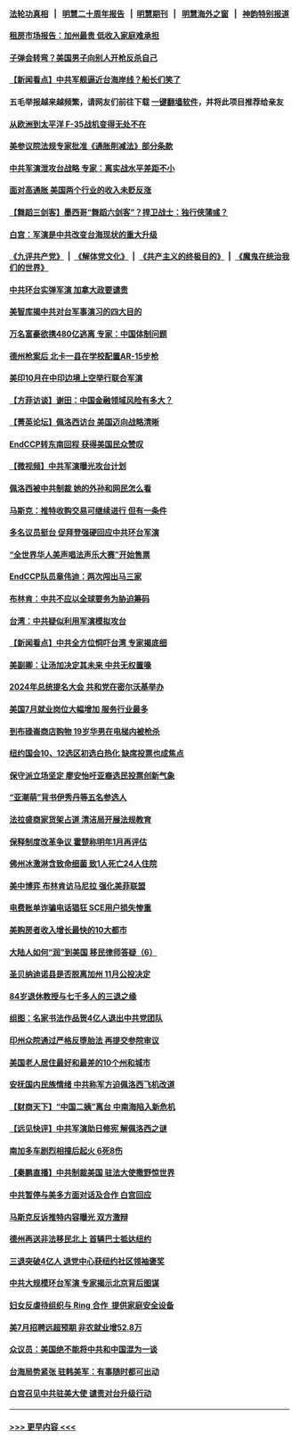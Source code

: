 #### [法轮功真相](https://github.com/gfw-breaker/truth/blob/master/README.md?t=0) &nbsp;&nbsp;|&nbsp;&nbsp; [明慧二十周年报告](https://github.com/gfw-breaker/mh-reports/blob/master/README.md?t=0) &nbsp;&nbsp;|&nbsp;&nbsp;[明慧期刊](https://github.com/gfw-breaker/mh-qikan) &nbsp;&nbsp;|&nbsp;&nbsp; [明慧海外之窗](https://github.com/gfw-breaker/mh-news/blob/master/README.md?t=0) &nbsp;&nbsp;|&nbsp;&nbsp; [神韵特别报道](https://github.com/gfw-breaker/mh-news/blob/master/shenyun.md?t=0)
#### [租房市场报告：加州最贵 低收入家庭难承担](../pages/nsc412/n13797333.md?t=08071801) 
#### [子弹会转弯？美国男子向别人开枪反杀自己](../pages/nsc412/n13797310.md?t=08071801) 
#### [【新闻看点】中共军舰逼近台海岸线？船长们笑了](../pages/nsc412/n13797113.md?t=08071801) 
#### 五毛举报越来越频繁，请网友们前往下载 [一键翻墙软件](https://github.com/gfw-breaker/ssr-accounts)，并将此项目推荐给亲友
#### [从欧洲到太平洋 F-35战机变得无处不在](../pages/nsc412/n13794379.md?t=08071801) 
#### [美参议院法规专家批准《通胀削减法》部分条款](../pages/nsc412/n13797233.md?t=08071801) 
#### [中共军演泄攻台战略 专家：离实战水平差距不小](../pages/nsc412/n13797209.md?t=08071801) 
#### [面对高通胀 美国两个行业的收入未贬反涨](../pages/nsc412/n13797227.md?t=08071801) 
#### [【舞蹈三剑客】墨西哥“舞蹈六剑客”？捍卫战士：独行侠蒲彧？](../pages/nsc412/n13797226.md?t=08071801) 
#### [白宫：军演是中共改变台海现状的重大升级](../pages/nsc412/n13797184.md?t=08071801) 
#### [《九评共产党》](https://github.com/begood0513/9ping.md/blob/master/README.md) &nbsp;|&nbsp; [《解体党文化》](../../../../jtdwh.md/blob/master/README.md)  &nbsp;|&nbsp; [《共产主义的终极目的》](../../../../gczydzjmd.md/blob/master/README.md) &nbsp;|&nbsp; [《魔鬼在统治我们的世界》](../../../../mgztzwmdsj.md/blob/master/README.md) 
#### [中共环台实弹军演 加拿大政要谴责](../pages/nsc412/n13797206.md?t=08071801) 
#### [美智库揭中共对台军事演习的四大目的](../pages/nsc412/n13797187.md?t=08071801) 
#### [万名富豪欲携480亿逃离 专家：中国体制问题](../pages/nsc412/n13797173.md?t=08071801) 
#### [德州枪案后 北卡一县在学校配置AR-15步枪](../pages/nsc412/n13797186.md?t=08071801) 
#### [美印10月在中印边境上空举行联合军演](../pages/nsc412/n13797152.md?t=08071801) 
#### [【方菲访谈】谢田：中国金融领域风险有多大？](../pages/nsc412/n13797105.md?t=08071801) 
#### [【菁英论坛】佩洛西访台 美国迈向战略清晰](../pages/nsc412/n13797172.md?t=08071801) 
#### [EndCCP转东南回程 获得美国民众赞叹](../pages/nsc412/n13797092.md?t=08071801) 
#### [【微视频】中共军演曝光攻台计划](../pages/nsc412/n13797070.md?t=08071801) 
#### [佩洛西被中共制裁 她的外孙和网民怎么看](../pages/nsc412/n13797115.md?t=08071801) 
#### [马斯克：推特收购交易可继续进行 但有一条件](../pages/nsc412/n13797120.md?t=08071801) 
#### [多名议员挺台 促拜登强硬回应中共环台军演](../pages/nsc412/n13797116.md?t=08071801) 
#### [“全世界华人美声唱法声乐大赛”开始售票](../pages/nsc412/n13796723.md?t=08071801) 
#### [EndCCP队员章伟迪：两次闯出马三家](../pages/nsc412/n13796899.md?t=08071801) 
#### [布林肯：中共不应以全球要务为胁迫筹码](../pages/nsc412/n13797041.md?t=08071801) 
#### [台湾：中共疑似利用军演模拟攻台](../pages/nsc412/n13797052.md?t=08071801) 
#### [【新闻看点】中共全方位恫吓台湾 专家揭底细](../pages/nsc412/n13796691.md?t=08071801) 
#### [美副卿：让汤加决定其未来 中共无权置喙](../pages/nsc412/n13796939.md?t=08071801) 
#### [2024年总统提名大会 共和党在密尔沃基举办](../pages/nsc412/n13796841.md?t=08071801) 
#### [美国7月就业岗位大幅增加 服务行业最多](../pages/nsc412/n13796775.md?t=08071801) 
#### [到布碌崙商店购物 19岁华男在电梯内被枪杀](../pages/nsc412/n13796842.md?t=08071801) 
#### [纽约国会10、12选区初选白热化 缺席投票也成焦点](../pages/nsc412/n13796856.md?t=08071801) 
#### [保守派立场坚定 廖安怡吁亚裔选民投票创新气象](../pages/nsc412/n13796846.md?t=08071801) 
#### [“亚潮萌”背书伊秀丹等五名参选人](../pages/nsc412/n13796858.md?t=08071801) 
#### [法拉盛商家货架占道 清洁局开展法规教育](../pages/nsc412/n13796850.md?t=08071801) 
#### [保释制度改革争议 霍楚称明年1月再评估](../pages/nsc412/n13796829.md?t=08071801) 
#### [佛州冰激淋含致命细菌 致1人死亡24人住院](../pages/nsc412/n13796804.md?t=08071801) 
#### [美中博弈 布林肯访马尼拉 强化美菲联盟](../pages/nsc412/n13796815.md?t=08071801) 
#### [电费账单诈骗电话猖狂 SCE用户损失惨重](../pages/nsc412/n13796774.md?t=08071801) 
#### [美购房者收入增长最快的10大都市](../pages/nsc412/n13796768.md?t=08071801) 
#### [大陆人如何“润”到美国 移民律师答疑（6）](../pages/nsc412/n13796752.md?t=08071801) 
#### [圣贝纳迪诺县是否脱离加州 11月公投决定](../pages/nsc412/n13796744.md?t=08071801) 
#### [84岁退休教授与七千多人的三退之缘](../pages/nsc412/n13796650.md?t=08071801) 
#### [组图：名家书法作品贺4亿人退出中共党团队](../pages/nsc412/n13796562.md?t=08071801) 
#### [印州众院通过严格反堕胎法 再提交参院审议](../pages/nsc412/n13796610.md?t=08071801) 
#### [美国老人居住最好和最差的10个州和城市](../pages/nsc412/n13796622.md?t=08071801) 
#### [安抚国内民族情绪 中共称军方迫佩洛西飞机改道](../pages/nsc412/n13796600.md?t=08071801) 
#### [【财商天下】“中国二姨”离台 中南海陷入新危机](../pages/nsc412/n13796698.md?t=08071801) 
#### [【远见快评】中共军演助日修宪 解佩洛西之谜](../pages/nsc412/n13796695.md?t=08071801) 
#### [南加多车剧烈相撞后起火 6死8伤](../pages/nsc412/n13796700.md?t=08071801) 
#### [【秦鹏直播】中共制裁美国 驻法大使撒野惊世界](../pages/nsc412/n13796673.md?t=08071801) 
#### [中共暂停与美多方面对话及合作 白宫回应](../pages/nsc412/n13796660.md?t=08071801) 
#### [马斯克反诉推特内容曝光 双方激辩](../pages/nsc412/n13796498.md?t=08071801) 
#### [德州再送非法移民北上 首辆巴士抵达纽约](../pages/nsc412/n13796502.md?t=08071801) 
#### [三退突破4亿人 退党中心获纽约社区领袖褒奖](../pages/nsc412/n13796091.md?t=08071801) 
#### [中共大规模环台军演 专家揭示北京背后图谋](../pages/nsc412/n13796523.md?t=08071801) 
#### [妇女反虐待组织与 Ring 合作  提供家庭安全设备](../pages/nsc412/n13796536.md?t=08071801) 
#### [美7月招聘远超预期 非农就业增52.8万](../pages/nsc412/n13796471.md?t=08071801) 
#### [众议员：美国绝不能将中共和中国混为一谈](../pages/nsc412/n13796423.md?t=08071801) 
#### [台海局势紧张 驻韩美军：有事随时都可出动](../pages/nsc412/n13796391.md?t=08071801) 
#### [白宫召见中共驻美大使 谴责对台升级行动](../pages/nsc412/n13796385.md?t=08071801) 

----
#### [ >>> 更早内容 <<< ](../indexes/nsc412-earlier.md)
